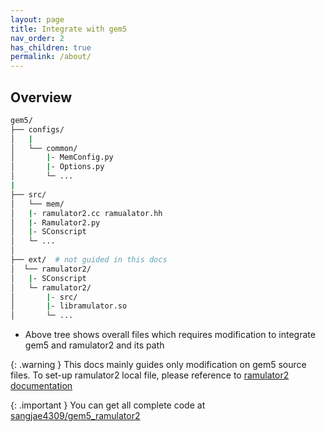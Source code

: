 ```yaml
---
layout: page
title: Integrate with gem5
nav_order: 2
has_children: true
permalink: /about/
---
```

## Overview
```bash
gem5/
├── configs/ 
│   |
│   └── common/
│       |- MemConfig.py
│       |- Options.py
│       └─ ...
|   
├── src/ 
│   └── mem/
│ 	|- ramulator2.cc ramualator.hh
│ 	|- Ramulator2.py
│ 	|- SConscript
│ 	└─ ...
│
├── ext/  # not guided in this docs
│  └── ramulator2/
│ 	|- SConscript
│ 	└─ ramulator2/  
│ 	    |- src/
│ 	    |- libramulator.so
│ 	    └─ ...
```
- Above tree shows overall files which requires modification to integrate gem5 and ramulator2
and its path

{: .warning }
This docs mainly guides only modification on gem5 source files.
To set-up ramulator2 local file, please reference to [ramulator2 documentation](https://github.com/CMU-SAFARI/ramulator2)

{: .important }
You can get all complete code at [sangjae4309/gem5_ramulator2](https://github.com/sangjae4309/gem5_ramulator2)


